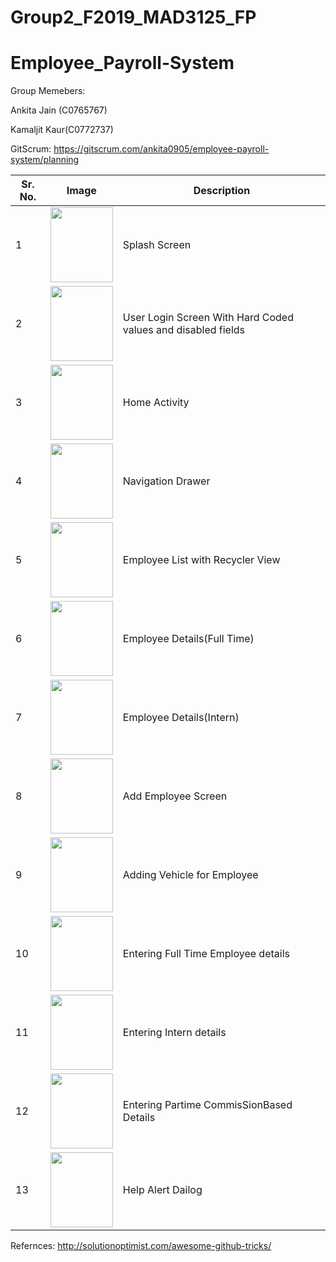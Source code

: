 # Group2_F2019_MAD3125_FP
# Employee_Payroll-System


Group Memebers:

Ankita Jain (C0765767)

Kamaljit Kaur(C0772737)

GitScrum:
https://gitscrum.com/ankita0905/employee-payroll-system/planning

| Sr. No.         | Image               |        Description |
|---------------|---------------------|--------------------|  
1 | <img src="https://user-images.githubusercontent.com/55303200/70661891-35381880-1c33-11ea-910e-ead62ce8b434.png" width="100" height="120"/>| Splash Screen|
2 | <img src="https://user-images.githubusercontent.com/55303200/70661889-35381880-1c33-11ea-8520-ca5c00caadd0.png" width="100" height="120"/> | User Login Screen With Hard Coded values and disabled fields
3 | <img src="https://user-images.githubusercontent.com/55303200/70661887-349f8200-1c33-11ea-8cff-0095a03bd947.png" width="100" height="120"/> | Home Activity
4 | <img src="https://user-images.githubusercontent.com/55303200/70661890-35381880-1c33-11ea-97f3-21eded6919ca.png" width="100" height="120"/> | Navigation Drawer
5 | <img src="https://user-images.githubusercontent.com/55303200/70661888-349f8200-1c33-11ea-94dd-7f98d4ff47b4.png" width="100" height="120"/> | Employee List with Recycler View
6 | <img src="https://user-images.githubusercontent.com/55303200/70662506-5816fc80-1c34-11ea-8348-9f5bc422779a.png" width="100" height="120"/> | Employee Details(Full Time)
7 | <img src="https://user-images.githubusercontent.com/55303200/70661885-349f8200-1c33-11ea-99aa-bcd188cc403a.png" width="100" height="120"/> | Employee Details(Intern)
8 | <img src="https://user-images.githubusercontent.com/55303200/70661880-3406eb80-1c33-11ea-8cb9-a29d552f85ff.png" width="100" height="120"/> | Add Employee Screen
9 | <img src="https://user-images.githubusercontent.com/55303200/70661881-3406eb80-1c33-11ea-80e3-68fe676c97bb.png" width="100" height="120"/> | Adding Vehicle for Employee
10 | <img src="https://user-images.githubusercontent.com/55303200/70661883-349f8200-1c33-11ea-868b-b832d3ae68ff.png" width="100" height="120"/> | Entering Full Time Employee details
11 | <img src="https://user-images.githubusercontent.com/55303200/70661882-349f8200-1c33-11ea-9a86-00869910fc40.png" width="100" height="120"/> | Entering Intern details
12 | <img src="https://user-images.githubusercontent.com/55303200/70661884-349f8200-1c33-11ea-984c-bcf0563a3562.png" width="100" height="120"/> | Entering Partime CommisSionBased Details
13 | <img src="https://user-images.githubusercontent.com/55303200/70661886-349f8200-1c33-11ea-867b-b912ec07c003.png" width="100" height="120"/> | Help Alert Dailog 


Refernces:
http://solutionoptimist.com/awesome-github-tricks/
